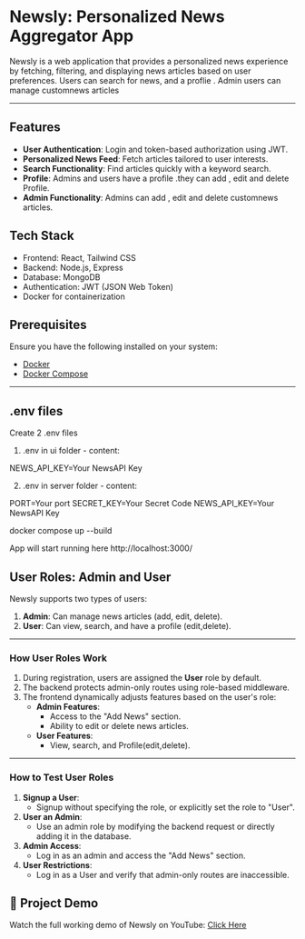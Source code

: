 # Newsly: Personalized News Aggregator App

Newsly is a web application that provides a personalized news experience by fetching, filtering, and displaying news articles based on user preferences. Users can  search for news, and a proflie . Admin users can manage customnews articles

---

## Features
- **User Authentication**: Login and token-based authorization using JWT.
- **Personalized News Feed**: Fetch articles tailored to user interests.
- **Search Functionality**: Find articles quickly with a keyword search.
- **Profile**: Admins and users have a profile .they can add , edit and delete Profile.
- **Admin Functionality**: Admins can add , edit and delete customnews articles.



## Tech Stack

- Frontend: React, Tailwind CSS
- Backend: Node.js, Express
- Database: MongoDB
- Authentication: JWT (JSON Web Token)
- Docker for containerization

## Prerequisites

Ensure you have the following installed on your system:
- [Docker](https://www.docker.com/)
- [Docker Compose](https://docs.docker.com/compose/)

---


## .env files
 
 Create 2 .env files
 
 1. .env in ui folder - content:
 
 NEWS_API_KEY=Your NewsAPI Key
 
 2. .env in server folder - content:


PORT=Your port
SECRET_KEY=Your Secret Code
NEWS_API_KEY=Your NewsAPI Key


docker compose up --build

App will start running here   http://localhost:3000/


## User Roles: Admin and User

Newsly supports two types of users:
1. **Admin**: Can manage news articles (add, edit, delete).
2. **User**: Can view, search, and  have a profile (edit,delete).

---

### How User Roles Work

1. During registration, users are assigned the **User** role by default.
2. The backend protects admin-only routes using role-based middleware.
3. The frontend dynamically adjusts features based on the user's role:
   - **Admin Features**:
     - Access to the "Add News" section.
     - Ability to edit or delete news articles.
   - **User Features**:
     - View, search, and Profile(edit,delete).
     

---

### How to Test User Roles

1. **Signup a User**:
   - Signup without specifying the role, or explicitly set the role to "User".
2. **User an Admin**:
   - Use an admin role by modifying the backend request or directly adding it in the database.
3. **Admin Access**:
   - Log in as an admin and access the "Add News" section.
4. **User Restrictions**:
   - Log in as a User and verify that admin-only routes are inaccessible.

## 🎥 Project Demo
Watch the full working demo of Newsly on YouTube: [Click Here](https://youtu.be/7mgB-9t58Fo)

